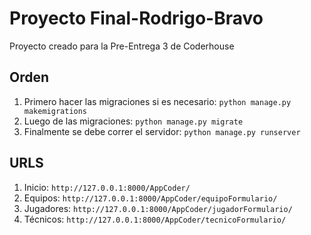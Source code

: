 # Proyecto Final-Rodrigo-Bravo
Proyecto creado para la Pre-Entrega 3 de Coderhouse

## Orden

1. Primero hacer las migraciones si es necesario: `python manage.py makemigrations`
2. Luego de las migraciones: `python manage.py migrate`
3. Finalmente se debe correr el servidor: `python manage.py runserver`

## URLS

1. Inicio: `http://127.0.0.1:8000/AppCoder/`
2. Equipos: `http://127.0.0.1:8000/AppCoder/equipoFormulario/`
3. Jugadores: `http://127.0.0.1:8000/AppCoder/jugadorFormulario/`
4. Técnicos: `http://127.0.0.1:8000/AppCoder/tecnicoFormulario/`
